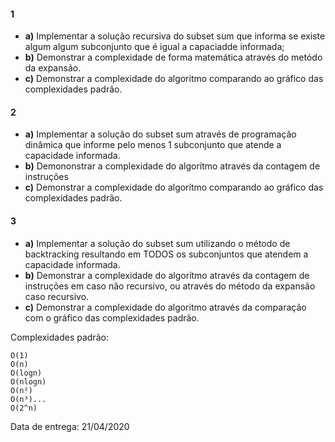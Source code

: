 
#### 1
- **a)** Implementar a solução recursiva do subset sum que informa se existe algum algum subconjunto que é igual a capaciadde informada;
- **b)** Demonstrar a complexidade de forma matemática através do metódo da expansão.
- **c)** Demonstrar a complexidade do algoritmo comparando ao gráfico das complexidades padrão.
#### 2
- **a)** Implementar a solução do subset sum através de programação dinâmica que informe pelo menos 1 subconjunto que atende a capacidade informada.
- **b)** Demononstrar a complexidade do algorítmo através da contagem de instruções
- **c)** Demonstrar a complexidade do algorítmo comparando ao gráfico das complexidades padrão.
#### 3
- **a)** Implementar a solução do subset sum utilizando o método de backtracking resultando em TODOS os subconjuntos que atendem a capacidade informada.
- **b)** Demonstrar a complexidade do algorítmo através da contagem de instruções em caso não recursivo, ou através do método da expansão caso recursivo.
- **c)** Demonstrar a complexidade do algoritmo através da comparação com o gráfico das complexidades padrão.  


Complexidades padrão:
```
O(1)
O(n)
O(logn)
O(nlogn)
O(n²)
O(n³)...
O(2^n)
```
Data de entrega: 21/04/2020
